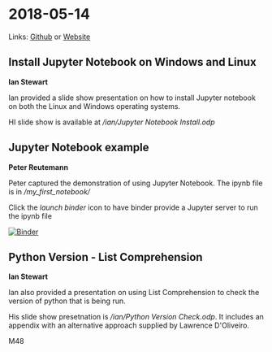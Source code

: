# 2018-05-14
Links: [Github](https://github.com/irsbugs/meetings/blob/master/2018/2018-05-14/README.md) or [Website](https://irsbugs.github.io/meetings/2018/2018-05-14/) 

## Install Jupyter Notebook on Windows and Linux
**Ian Stewart** 

Ian provided a slide show presentation on how to install Jupyter notebook on
both the Linux and Windows operating systems. 

HI slide show is available at */ian/Jupyter Notebook Install.odp*


## Jupyter Notebook example
**Peter Reutemann** 

Peter captured the demonstration of using Jupyter Notebook. The ipynb
file is in */my_first_notebook/*

Click the *launch binder* icon to have binder provide a Jupyter server to run the ipynb file

[![Binder](https://mybinder.org/badge_logo.svg)](https://mybinder.org/v2/gh/HamPUG/meetings/master?filepath=2018%2F2018-05-14%2Fmy_first_notebook%2Fmy_first_notebook.ipynb)

## Python Version - List Comprehension
**Ian Stewart** 

Ian also provided a presentation on using List Comprehension to check the
version of python that is being run. 

His slide show presetnation is */ian/Python Version Check.odp*. It includes an 
appendix with an alternative approach supplied by Lawrence D'Oliveiro.

M48
